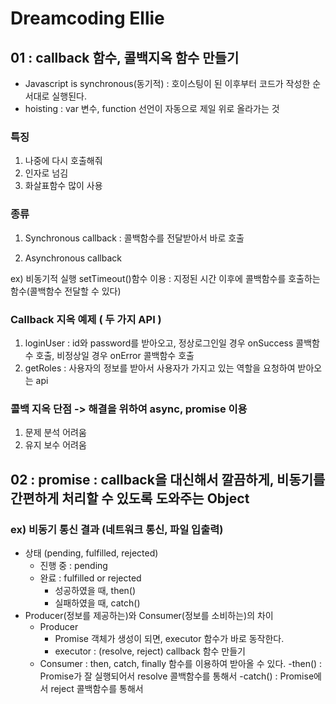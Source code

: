 # Dreamcoding Ellie

## 01 : callback 함수, 콜백지옥 함수 만들기
- Javascript is synchronous(동기적) : 호이스팅이 된 이후부터 코드가 작성한 순서대로 실행된다. 
- hoisting : var 변수, function 선언이 자동으로 제일 위로 올라가는 것

### 특징
1. 나중에 다시 호출해줘
2. 인자로 넘김
3. 화살표함수 많이 사용

### 종류
1. Synchronous callback : 콜백함수를 전달받아서 바로 호출

2. Asynchronous callback

ex) 비동기적 실행 setTimeout()함수 이용 
: 지정된 시간 이후에 콜백함수를 호출하는 함수(콜백함수 전달할 수 있다)

### Callback 지옥 예제 ( 두 가지 API )
1. loginUser : id와 password를 받아오고, 정상로그인일 경우 onSuccess 콜백함수 호출, 비정상일 경우 onError 콜백함수 호출
2. getRoles : 사용자의 정보를 받아서 사용자가 가지고 있는 역할을 요청하여 받아오는 api

### 콜백 지옥 단점 -> 해결을 위하여 async, promise 이용
1. 문제 분석 어려움
2. 유지 보수 어려움

## 02 : promise : callback을 대신해서 깔끔하게, 비동기를 간편하게 처리할 수 있도록 도와주는 Object

### ex) 비동기 통신 결과 (네트워크 통신, 파일 입출력) 
- 상태 (pending, fulfilled, rejected)
  - 진행 중 : pending
  - 완료 : fulfilled or rejected
    - 성공하였을 때, then()
    - 실패하였을 때, catch()
- Producer(정보를 제공하는)와 Consumer(정보를 소비하는)의 차이
  - Producer
    - Promise 객체가 생성이 되면, executor 함수가 바로 동작한다. 
    - executor : (resolve, reject) callback 함수 만들기
  - Consumer : then, catch, finally 함수를 이용하여 받아올 수 있다.
    -then() : Promise가 잘 실행되어서 resolve 콜백함수를 통해서
    -catch() : Promise에서 reject 콜백함수를 통해서